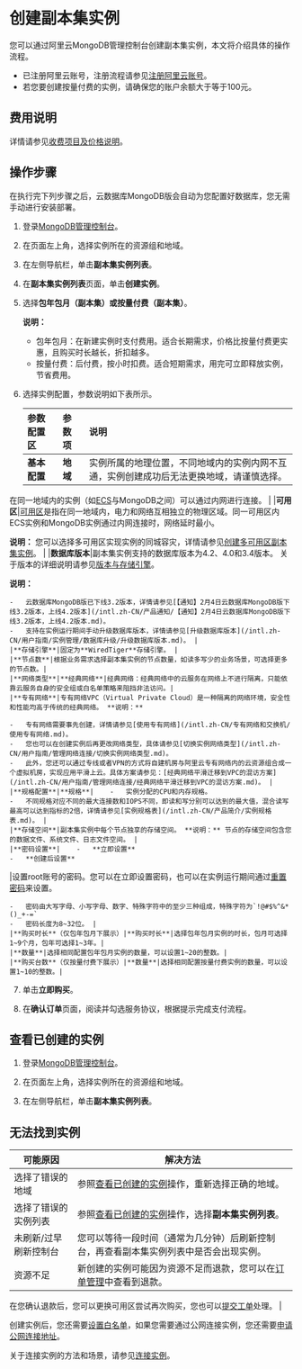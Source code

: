 # 创建副本集实例

您可以通过阿里云MongoDB管理控制台创建副本集实例，本文将介绍具体的操作流程。

-   已注册阿里云账号，注册流程请参见[注册阿里云账号](https://www.alibabacloud.com/help/zh/doc-detail/50482.htm)。
-   若您要创建按量付费的实例，请确保您的账户余额大于等于100元。

## 费用说明

详情请参见[收费项目及价格说明](/intl.zh-CN/产品定价/收费项目及价格说明.md)。

## 操作步骤

在执行完下列步骤之后，云数据库MongoDB版会自动为您配置好数据库，您无需手动进行安装部署。

1.  登录[MongoDB管理控制台](https://mongodb.console.aliyun.com/)。

2.  在页面左上角，选择实例所在的资源组和地域。

3.  在左侧导航栏，单击**副本集实例列表**。

4.  在**副本集实例列表**页面，单击**创建实例**。

5.  选择**包年包月（副本集）**或**按量付费（副本集）**。

    **说明：**

    -   包年包月：在新建实例时支付费用。适合长期需求，价格比按量付费更实惠，且购买时长越长，折扣越多。
    -   按量付费：后付费，按小时扣费。适合短期需求，用完可立即释放实例，节省费用。
6.  选择实例配置，参数说明如下表所示。

    |参数配置区|参数项|说明|
    |:----|:--|:-|
    |**基本配置**|**地域**|实例所属的地理位置，不同地域内的实例内网不互通，实例创建成功后无法更换地域，请谨慎选择。

在同一地域内的实例（如[ECS](~~25367~~)与MongoDB之间）可以通过内网进行连接。 |
    |**可用区**|[可用区](~~40654~~)是指在同一地域内，电力和网络互相独立的物理区域。同一可用区内ECS实例和MongoDB实例通过内网连接时，网络延时最小。

**说明：** 您可以选择多可用区实现实例的同城容灾，详情请参见[创建多可用区副本集实例](/intl.zh-CN/用户指南/同城容灾解决方案/创建多可用区副本集实例.md)。 |
    |**数据库版本**|副本集实例支持的数据库版本为4.2、4.0和3.4版本。 关于版本的详细说明请参见[版本与存储引擎](/intl.zh-CN/产品简介/版本及存储引擎.md)。

**说明：**

    -   云数据库MongoDB版已下线3.2版本，详情请参见[【通知】2月4日云数据库MongoDB版下线3.2版本，上线4.2版本](/intl.zh-CN/产品通知/【通知】2月4日云数据库MongoDB版下线3.2版本，上线4.2版本.md)。
    -   支持在实例运行期间手动升级数据库版本，详情请参见[升级数据库版本](/intl.zh-CN/用户指南/实例管理/数据库升级/升级数据库版本.md)。 |
    |**存储引擎**|固定为**WiredTiger**存储引擎。 |
    |**节点数**|根据业务需求选择副本集实例的节点数量，如读多写少的业务场景，可选择更多的节点数。|
    |**网络类型**|**经典网络**|经典网络：经典网络中的云服务在网络上不进行隔离，只能依靠云服务自身的安全组或白名单策略来阻挡非法访问。|
    |**专有网络**|专有网络VPC（Virtual Private Cloud）是一种隔离的网络环境，安全性和性能均高于传统的经典网络。 **说明：**

    -   专有网络需要事先创建，详情请参见[使用专有网络](/intl.zh-CN/专有网络和交换机/使用专有网络.md)。
    -   您也可以在创建实例后再更改网络类型，具体请参见[切换实例网络类型](/intl.zh-CN/用户指南/管理网络连接/切换实例网络类型.md)。
    -   此外，您还可以通过专线或者VPN的方式将自建机房与阿里云专有网络内的云资源组合成一个虚拟机房，实现应用平滑上云。具体方案请参见：[经典网络平滑迁移到VPC的混访方案](/intl.zh-CN/用户指南/管理网络连接/经典网络平滑迁移到VPC的混访方案.md)。 |
    |**规格配置**|**规格**|    -   实例分配的CPU和内存规格。
    -   不同规格对应不同的最大连接数和IOPS不同，即读和写分别可以达到的最大值，混合读写最高可以达到指标的2倍，详情请参见[实例规格表](/intl.zh-CN/产品简介/实例规格表.md)。 |
    |**存储空间**|副本集实例中每个节点独享的存储空间。 **说明：** 节点的存储空间包含您的数据文件、系统文件、日志文件空间。 |
    |**密码设置**|    -   **立即设置**
    -   **创建后设置**
|设置root账号的密码。您可以在立即设置密码，也可以在实例运行期间通过[重置密码]()来设置。

    -   密码由大写字母、小写字母、数字、特殊字符中的至少三种组成，特殊字符为`!@#$%^&*()_+-=`
    -   密码长度为8~32位。 |
    |**购买时长**（仅包年包月下展示）|**购买时长**|选择包年包月实例的时长，包月可选择1~9个月，包年可选择1~3年。|
    |**数量**|选择相同配置包年包月实例的数量，可以设置1~20的整数。|
    |**购买台数**（仅按量付费下展示）|**数量**|选择相同配置按量付费实例的数量，可以设置1~10的整数。|

7.  单击**立即购买**。

8.  在**确认订单**页面，阅读并勾选服务协议，根据提示完成支付流程。


## 查看已创建的实例

1.  登录[MongoDB管理控制台](https://mongodb.console.aliyun.com/)。

2.  在页面左上角，选择实例所在的资源组和地域。

3.  在左侧导航栏，单击**副本集实例列表**。


## 无法找到实例

|可能原因|解决方法|
|----|----|
|选择了错误的地域|参照[查看已创建的实例](#section_egw_cbh_blu)操作，重新选择正确的地域。|
|选择了错误的实例列表|参照[查看已创建的实例](#section_egw_cbh_blu)操作，选择**副本集实例列表**。|
|未刷新/过早刷新控制台|您可以等待一段时间（通常为几分钟）后刷新控制台，再查看副本集实例列表中是否会出现实例。|
|资源不足|新创建的实例可能因为资源不足而退款，您可以在[订单管理](https://expense.console.aliyun.com/#/order/list/)中查看到退款。

在您确认退款后，您可以更换可用区尝试再次购买，您也可以[提交工单](https://workorder-intl.console.aliyun.com/console.htm#/ticket/createIndex)处理。 |

创建实例后，您还需要[设置白名单](/intl.zh-CN/快速入门/设置白名单.md)，如果您需要通过公网连接实例，您还需要[申请公网连接地址](/intl.zh-CN/快速入门/申请公网连接地址.md)。

关于连接实例的方法和场景，请参见[连接实例](/intl.zh-CN/用户指南/连接实例/连接实例.md)。

